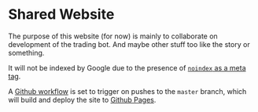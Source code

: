 # Shared Website

The purpose of this website (for now) is mainly to collaborate on development of the trading bot. And maybe other stuff too like the story or something.

It will not be indexed by Google due to the presence of [`noindex` as a meta tag][google-noindex].

A [Github workflow][github-workflow] is set to trigger on pushes to the `master` branch, which will build and deploy the site to [Github Pages][github-pages].

[github-pages]: https://docs.github.com/en/pages/getting-started-with-github-pages/about-github-pages
[github-workflow]: https://docs.github.com/en/actions/using-workflows/triggering-a-workflow
[google-noindex]: https://developers.google.com/search/docs/advanced/crawling/block-indexing